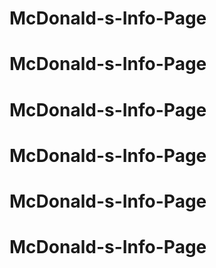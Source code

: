 # McDonald-s-Info-Page
# McDonald-s-Info-Page
# McDonald-s-Info-Page
# McDonald-s-Info-Page
# McDonald-s-Info-Page
# McDonald-s-Info-Page
